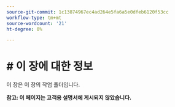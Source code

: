 ```yaml
---
source-git-commit: 1c13874967ec4ad264e5fa6a5e0dfeb6120f53cc
workflow-type: tm+mt
source-wordcount: '21'
ht-degree: 0%

---
```

# # 이 장에 대한 정보

이 장은 이 장의 작업 폴더입니다.

**참고: 이 페이지는 고객용 설명서에 게시되지 않았습니다.**
